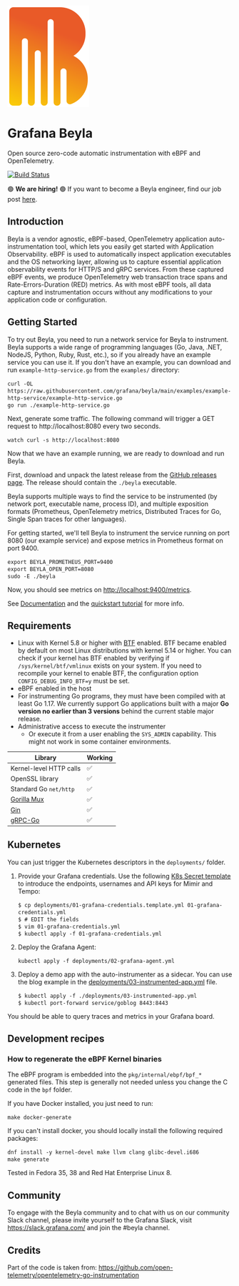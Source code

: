 <img src="docs/sources/assets/logo.png" height=226 alt="Grafana Beyla logo">

# Grafana Beyla

Open source zero-code automatic instrumentation with eBPF and OpenTelemetry.

[![Build Status](https://drone.grafana.net/api/badges/grafana/beyla/status.svg?ref=refs/heads/main)](https://drone.grafana.net/grafana/beyla)

:green_circle: **We are hiring!** :green_circle: If you want to become a Beyla engineer, find our job post [here](https://boards.greenhouse.io/grafanalabs/jobs/5019971004).

## Introduction

Beyla is a vendor agnostic, eBPF-based, OpenTelemetry application auto-instrumentation tool, which lets you easily get started with Application Observability. 
eBPF is used to automatically inspect application executables and the OS networking layer, allowing us to capture essential application observability events
for HTTP/S and gRPC services. From these captured eBPF events, we produce OpenTelemetry web transaction trace spans and Rate-Errors-Duration (RED) metrics. 
As with most eBPF tools, all data capture and instrumentation occurs without any modifications to your application code or configuration.

## Getting Started

To try out Beyla, you need to run a network service for Beyla to instrument.
Beyla supports a wide range of programming languages (Go, Java, .NET, NodeJS, Python, Ruby, Rust, etc.),
so if you already have an example service you can use it.
If you don't have an example, you can download and run `example-http-service.go` from the `examples/` directory:

```
curl -OL https://raw.githubusercontent.com/grafana/beyla/main/examples/example-http-service/example-http-service.go
go run ./example-http-service.go
```

Next, generate some traffic. The following command will trigger a GET request to http://localhost:8080 every two seconds.

```
watch curl -s http://localhost:8080
```

Now that we have an example running, we are ready to download and run Beyla.

First, download and unpack the latest release from the [GitHub releases page](https://github.com/grafana/beyla/releases).
The release should contain the `./beyla` executable.

Beyla supports multiple ways to find the service to be instrumented (by network port, executable name, process ID),
and multiple exposition formats (Prometheus, OpenTelemetry metrics, Distributed Traces for Go, Single Span traces for 
other languages).

For getting started, we'll tell Beyla to instrument the service running on port 8080 (our example service) and expose metrics in Prometheus format on port 9400.

```
export BEYLA_PROMETHEUS_PORT=9400
export BEYLA_OPEN_PORT=8080
sudo -E ./beyla
```

Now, you should see metrics on [http://localhost:9400/metrics](http://localhost:9400/metrics).

See [Documentation](https://grafana.com/docs/beyla/) and the [quickstart tutorial](docs/sources/tutorial/index.md) for more info.

## Requirements

- Linux with Kernel 5.8 or higher with [BTF](https://www.kernel.org/doc/html/latest/bpf/btf.html)
  enabled. BTF became enabled by default on most Linux distributions with kernel 5.14 or higher. 
  You can check if your kernel has BTF enabled by verifying if `/sys/kernel/btf/vmlinux` exists on your system.
  If you need to recompile your kernel to enable BTF, the configuration option `CONFIG_DEBUG_INFO_BTF=y` must be
  set. 
- eBPF enabled in the host
- For instrumenting Go programs, they must have been compiled with at least Go 1.17. We currently
  support Go applications built with a major **Go version no earlier than 3 versions** behind the current
  stable major release.  
- Administrative access to execute the instrumenter
    - Or execute it from a user enabling the `SYS_ADMIN` capability. This might not work in some
      container environments.

| Library                                       | Working  |
|-----------------------------------------------|----------|
| Kernel-level HTTP calls                       | ✅       |
| OpenSSL library                               | ✅       |
| Standard Go `net/http`                        | ✅       |
| [Gorilla Mux](https://github.com/gorilla/mux) | ✅       |
| [Gin](https://gin-gonic.com/)                 | ✅       |
| [gRPC-Go](https://github.com/grpc/grpc-go)    | ✅       |

## Kubernetes

You can just trigger the Kubernetes descriptors in the `deployments/` folder.

1. Provide your Grafana credentials. Use the following [K8s Secret template](deployments/01-grafana-credentials.template.yml)
   to introduce the endpoints, usernames and API keys for Mimir and Tempo:
   ```
   $ cp deployments/01-grafana-credentials.template.yml 01-grafana-credentials.yml
   $ # EDIT the fields
   $ vim 01-grafana-credentials.yml
   $ kubectl apply -f 01-grafana-credentials.yml 
   ```
2. Deploy the Grafana Agent:
   ```
   kubectl apply -f deployments/02-grafana-agent.yml
   ```

3. Deploy a demo app with the auto-instrumenter as a sidecar. You can use the blog example in the
   [deployments/03-instrumented-app.yml](./deployments/03-instrumented-app.yml) file.
   
   ```
   $ kubectl apply -f ./deployments/03-instrumented-app.yml
   $ kubectl port-forward service/goblog 8443:8443
   ```

You should be able to query traces and metrics in your Grafana board.

## Development recipes

### How to regenerate the eBPF Kernel binaries

The eBPF program is embedded into the `pkg/internal/ebpf/bpf_*` generated files.
This step is generally not needed unless you change the C code in the `bpf` folder.

If you have Docker installed, you just need to run:

```
make docker-generate
```

If you can't install docker, you should locally install the following required packages:

```
dnf install -y kernel-devel make llvm clang glibc-devel.i686
make generate
```

Tested in Fedora 35, 38 and Red Hat Enterprise Linux 8.

## Community

To engage with the Beyla community and to chat with us on our community Slack channel, 
please invite yourself to the Grafana Slack, visit https://slack.grafana.com/ and join the #beyla channel.

## Credits

Part of the code is taken from: https://github.com/open-telemetry/opentelemetry-go-instrumentation
